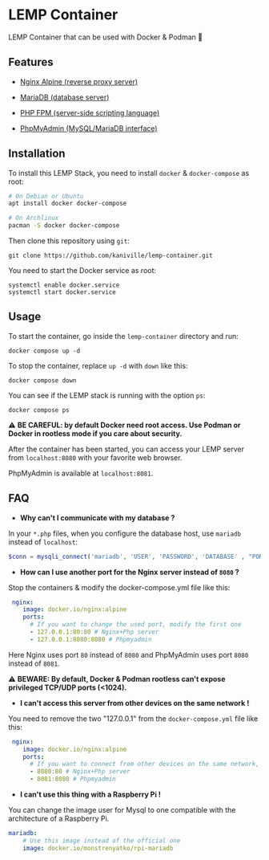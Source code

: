 # LEMP Container

LEMP Container that can be used with Docker & Podman 🐋

## Features

- [Nginx Alpine (reverse proxy server)](https://hub.docker.com/_/nginx)

- [MariaDB (database server)](https://hub.docker.com/_/mariadb)

- [PHP FPM (server-side scripting language)](https://hub.docker.com/_/php)

- [PhpMyAdmin (MySQL/MariaDB interface)](https://hub.docker.com/_/phpmyadmin)

## Installation

To install this LEMP Stack, you need to install `docker` & `docker-compose` as root:
```bash
# On Debian or Ubuntu
apt install docker docker-compose

# On Archlinux
pacman -S docker docker-compose
```

Then clone this repository using `git`:
```
git clone https://github.com/kaniville/lemp-container.git
```

You need to start the Docker service as root:
```
systemctl enable docker.service
systemctl start docker.service
```

## Usage

To start the container, go inside the `lemp-container` directory and run:
```
docker compose up -d
```

To stop the container, replace `up -d` with `down` like this:
```
docker compose down
```

You can see if the LEMP stack is running with the option `ps`:
```
docker compose ps
```

⚠️ **BE CAREFUL: by default Docker need root access. Use Podman or Docker in rootless mode if you care about security.**

After the container has been started, you can access your LEMP server from `localhost:8080` with your favorite web browser.

PhpMyAdmin is available at `localhost:8081`.

## FAQ

- **Why can't I communicate with my database ?**

In your `*.php` files, when you configure the database host, use `mariadb` instead of `localhost`:
```php
$conn = mysqli_connect('mariadb', 'USER', 'PASSWORD', 'DATABASE' , "PORT");
```

- **How can I use another port for the Nginx server instead of `8080` ?**

Stop the containers & modify the docker-compose.yml file like this:
```yml
 nginx:
    image: docker.io/nginx:alpine
    ports:
      # If you want to change the used port, modify the first one
      - 127.0.0.1:80:80 # Nginx+Php server
      - 127.0.0.1:8080:8080 # Phpmyadmin
```

Here Nginx uses port `80` instead of `8080` and PhpMyAdmin uses port `8080` instead of `8081`.

⚠️ **BEWARE: By default, Docker & Podman rootless can't expose privileged TCP/UDP ports (<1024).**

- **I can't access this server from other devices on the same network !**

You need to remove the two "127.0.0.1" from the `docker-compose.yml` file like this:
```yml
 nginx:
    image: docker.io/nginx:alpine
    ports:
      # If you want to connect from other devices on the same network, remove the two "127.0.0.1:"
      - 8080:80 # Nginx+Php server
      - 8081:8080 # Phpmyadmin
```

- **I can't use this thing with a Raspberry Pi !**

You can change the image user for Mysql to one compatible with the architecture of a Raspberry Pi.

```yml
mariadb:
    # Use this image instead of the official one
    image: docker.io/monstrenyatko/rpi-mariadb
```
